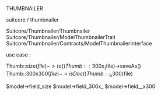 THUMBNAILER

suitcore / thumbnailer 

Suitcore/Thumbnailer/Thumbnailer
Suitcore/Thumbnailer/ModelThumbnailerTrait
Suitcore/Thumbnailer/Contracts/ModelThumbnailerInterface

use case :

Thumb::size($file)->to()
Thumb::300x_($file)->saveAs()
Thumb::300x300($file)->isDoc()
Thumb::_x300($file)

$model->field_size
$model->field_300x_
$model->field__x300



